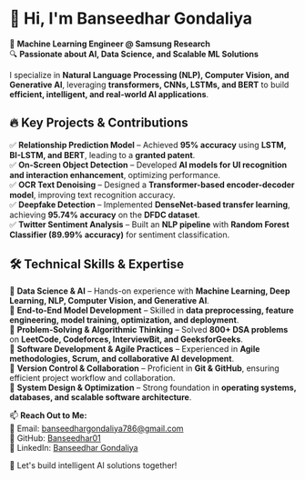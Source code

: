 # 👋 Hi, I'm Banseedhar Gondaliya  

🚀 **Machine Learning Engineer @ Samsung Research**  
🔍 **Passionate about AI, Data Science, and Scalable ML Solutions**  

I specialize in **Natural Language Processing (NLP), Computer Vision, and Generative AI**, leveraging **transformers, CNNs, LSTMs, and BERT** to build **efficient, intelligent, and real-world AI applications**.  

## 🔥 Key Projects & Contributions  
✅ **Relationship Prediction Model** – Achieved **95% accuracy** using **LSTM, BI-LSTM, and BERT**, leading to a **granted patent**.  
✅ **On-Screen Object Detection** – Developed **AI models for UI recognition and interaction enhancement**, optimizing performance.  
✅ **OCR Text Denoising** – Designed a **Transformer-based encoder-decoder model**, improving text recognition accuracy.  
✅ **Deepfake Detection** – Implemented **DenseNet-based transfer learning**, achieving **95.74% accuracy** on the **DFDC dataset**.  
✅ **Twitter Sentiment Analysis** – Built an **NLP pipeline** with **Random Forest Classifier (89.99% accuracy)** for sentiment classification.  

## 🛠️ Technical Skills & Expertise  
🔹 **Data Science & AI** – Hands-on experience with **Machine Learning, Deep Learning, NLP, Computer Vision, and Generative AI**.  
🔹 **End-to-End Model Development** – Skilled in **data preprocessing, feature engineering, model training, optimization, and deployment**.  
🔹 **Problem-Solving & Algorithmic Thinking** – Solved **800+ DSA problems** on **LeetCode, Codeforces, InterviewBit, and GeeksforGeeks**.  
🔹 **Software Development & Agile Practices** – Experienced in **Agile methodologies, Scrum, and collaborative AI development**.  
🔹 **Version Control & Collaboration** – Proficient in **Git & GitHub**, ensuring efficient project workflow and collaboration.  
🔹 **System Design & Optimization** – Strong foundation in **operating systems, databases, and scalable software architecture**.  

📫 **Reach Out to Me:**  
💌 Email: [banseedhargondaliya786@gmail.com](mailto:banseedhargondaliya786@gmail.com)  
🔗 GitHub: [Banseedhar01](https://github.com/Banseedhar01)  
💼 LinkedIn: [Banseedhar Gondaliya](https://www.linkedin.com/in/banseedhar-gondaliya/)  

🚀 Let's build intelligent AI solutions together!  
